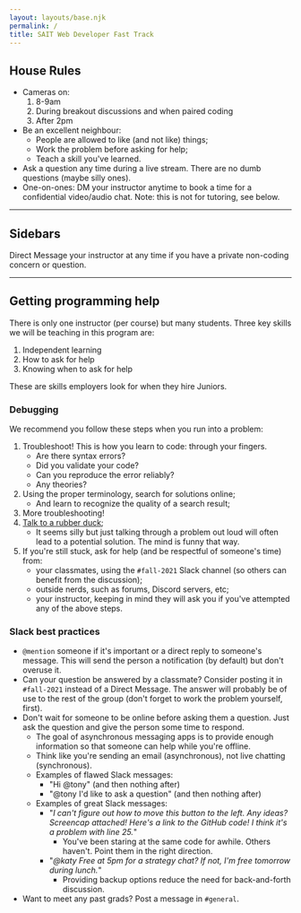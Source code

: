 ```yaml
---
layout: layouts/base.njk
permalink: /
title: SAIT Web Developer Fast Track
---
```

## House Rules
- Cameras on:
    1. 8-9am
    2. During breakout discussions and when paired coding
    3. After 2pm
- Be an excellent neighbour:
    - People are allowed to like (and not like) things;
    - Work the problem before asking for help;
    - Teach a skill you've learned.
- Ask a question any time during a live stream. There are no dumb questions (maybe silly ones).
- One-on-ones: DM your instructor anytime to book a time for a confidential video/audio chat. Note: this is not for tutoring, see below.

---

## Sidebars
Direct Message your instructor at any time if you have a private non-coding concern or question.

---

## Getting programming help
There is only one instructor (per course) but many students. Three key skills we will be teaching in this program are:
1. Independent learning
2. How to ask for help
3. Knowing when to ask for help

These are skills employers look for when they hire Juniors.

### Debugging
We recommend you follow these steps when you run into a problem:
1. Troubleshoot! This is how you learn to code: through your fingers.
    - Are there syntax errors? 
    - Did you validate your code?
    - Can you reproduce the error reliably?
    - Any theories?
2. Using the proper terminology, search for solutions online;
    - And learn to recognize the quality of a search result;
3. More troubleshooting!
4. [Talk to a rubber duck](https://rubberduckdebugging.com/);
    - It seems silly but just talking through a problem out loud will often lead to a potential solution. The mind is funny that way.
5. If you're still stuck, ask for help (and be respectful of someone's time) from:
    - your classmates, using the `#fall-2021` Slack channel (so others can benefit from the discussion);
    - outside nerds, such as forums, Discord servers, etc;
    - your instructor, keeping in mind they will ask you if you've attempted any of the above steps.

### Slack best practices
- `@mention` someone if it's important or a direct reply to someone's message. This will send the person a notification (by default) but don't overuse it.
- Can your question be answered by a classmate? Consider posting it in `#fall-2021` instead of a Direct Message. The answer will probably be of use to the rest of the group (don't forget to work the problem yourself, first).
- Don't wait for someone to be online before asking them a question. Just ask the question and give the person some time to respond.
    - The goal of asynchronous messaging apps is to provide enough information so that someone can help while you're offline. 
    - Think like you're sending an email (asynchronous), not live chatting (synchronous).
    - Examples of flawed Slack messages:
        - "Hi @tony" (and then nothing after)
        - "@tony I'd like to ask a question" (and then nothing after)
    - Examples of great Slack messages:
        - "_I can't figure out how to move this button to the left. Any ideas? Screencap attached! Here's a link to the GitHub code! I think it's a problem with line 25._"
            - You've been staring at the same code for awhile. Others haven't. Point them in the right direction.
        - "_@katy Free at 5pm for a strategy chat? If not, I'm free tomorrow during lunch._"
            - Providing backup options reduce the need for back-and-forth discussion.
- Want to meet any past grads? Post a message in `#general`.
